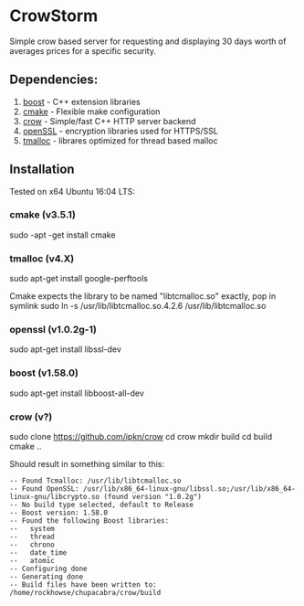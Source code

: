 # CrowStorm
Simple crow based server for requesting and displaying 30 days worth of averages prices for a specific security.

## Dependencies:

1. [boost](http://www.boost.org/)   	- C++ extension libraries
2. [cmake](https://cmake.org/)		- Flexible make configuration 
3. [crow](https://github.com/ipkn/crow)	- Simple/fast C++ HTTP server backend 
4. [openSSL](https://www.openssl.org/)	- encryption libraries used for HTTPS/SSL
5. [tmalloc](http://goog-perftools.sourceforge.net/doc/tcmalloc.html) - librares optimized for thread based malloc

## Installation

Tested on x64 Ubuntu 16:04 LTS:

### cmake (v3.5.1)
sudo -apt -get install cmake

### tmalloc (v4.X)

sudo apt-get install google-perftools

Cmake expects the library to be named "libtcmalloc.so" exactly, pop in symlink
sudo ln -s /usr/lib/libtcmalloc.so.4.2.6 /usr/lib/libtcmalloc.so

### openssl (v1.0.2g-1)

sudo apt-get install libssl-dev

### boost (v1.58.0)
sudo apt-get install libboost-all-dev

### crow (v?)
sudo clone https://github.com/ipkn/crow
cd crow
mkdir build
cd build
cmake .. 

Should result in something similar to this:

~~~~
-- Found Tcmalloc: /usr/lib/libtcmalloc.so
-- Found OpenSSL: /usr/lib/x86_64-linux-gnu/libssl.so;/usr/lib/x86_64-linux-gnu/libcrypto.so (found version "1.0.2g") 
-- No build type selected, default to Release
-- Boost version: 1.58.0
-- Found the following Boost libraries:
--   system
--   thread
--   chrono
--   date_time
--   atomic
-- Configuring done
-- Generating done
-- Build files have been written to: /home/rockhowse/chupacabra/crow/build
~~~~


